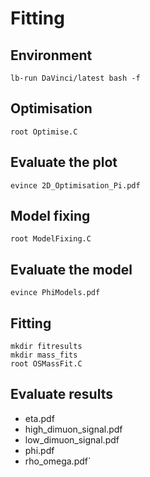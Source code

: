 # Fitting

## Environment

`lb-run DaVinci/latest bash -f`

## Optimisation

`root Optimise.C`

## Evaluate the plot

`evince 2D_Optimisation_Pi.pdf`

## Model fixing

```
root ModelFixing.C
```

## Evaluate the model

`evince PhiModels.pdf`

## Fitting

```
mkdir fitresults
mkdir mass_fits
root OSMassFit.C 
```

## Evaluate results

* eta.pdf  
* high_dimuon_signal.pdf  
* low_dimuon_signal.pdf  
* phi.pdf  
* rho_omega.pdf`

